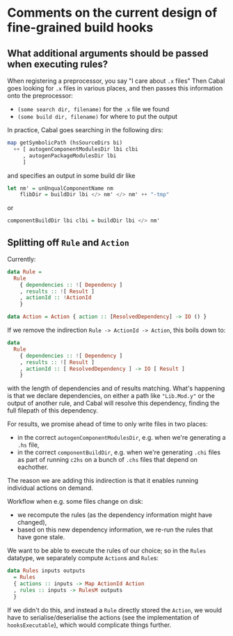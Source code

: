 
# Comments on the current design of fine-grained build hooks

## What additional arguments should be passed when executing rules?

When registering a preprocessor, you say "I care about `.x` files"
Then Cabal goes looking for `.x` files in various places, and then passes
this information onto the preprocessor:
  - `(some search dir, filename)` for the `.x` file we found
  - `(some build dir, filename)` for where to put the output

In practice, Cabal goes searching in the following dirs:

```haskell
map getSymbolicPath (hsSourceDirs bi)
  ++ [ autogenComponentModulesDir lbi clbi
     , autogenPackageModulesDir lbi
     ]
```

and specifies an output in some build dir like

```haskell
let nm' = unUnqualComponentName nm
    flibDir = buildDir lbi </> nm' </> nm' ++ "-tmp"
```

or

```haskell
componentBuildDir lbi clbi = buildDir lbi </> nm'
```

## Splitting off `Rule` and `Action`

Currently:

```haskell
data Rule =
  Rule
    { dependencies :: ![ Dependency ]
    , results :: ![ Result ]
    , actionId :: !ActionId
    }

data Action = Action { action :: [ResolvedDependency] -> IO () }
```

If we remove the indirection `Rule -> ActionId -> Action`, this boils down to:

```haskell
data
  Rule
    { dependencies :: ![ Dependency ]
    , results :: ![ Result ]
    , actionId :: [ ResolvedDependency ] -> IO [ Result ]
    }
```

with the length of dependencies and of results matching.
What's happening is that we declare dependencies, on either a path like
`"Lib.Mod.y"` or the output of another rule, and Cabal will resolve this
dependency, finding the full filepath of this dependency.

For results, we promise ahead of time to only write files in two places:

  - in the correct `autogenComponentModulesDir`, e.g. when we're generating a `.hs` file,
  - in the correct `componentBuildDir`, e.g. when we're generating `.chi` files
    as part of running `c2hs` on a bunch of `.chs` files that depend on eachother.

The reason we are adding this indirection is that it enables running individual
actions on demand.

Workflow when e.g. some files change on disk:

 - we recompute the rules (as the dependency information might have changed),
 - based on this new dependency information, we re-run the rules
   that have gone stale.

We want to be able to execute the rules of our choice; so in the `Rules`
datatype, we separately compute `Action`s and `Rule`s:

```haskell
data Rules inputs outputs
  = Rules
  { actions :: inputs -> Map ActionId Action
  , rules :: inputs -> RulesM outputs
  }
```

If we didn't do this, and instead a `Rule` directly stored the `Action`,
we would have to serialise/deserialise the actions (see the implementation
of `hooksExecutable`), which would complicate things further.
